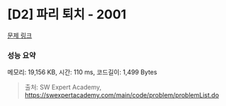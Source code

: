 # [D2] 파리 퇴치 - 2001 

[문제 링크](https://swexpertacademy.com/main/code/problem/problemDetail.do?contestProbId=AV5PzOCKAigDFAUq) 

### 성능 요약

메모리: 19,156 KB, 시간: 110 ms, 코드길이: 1,499 Bytes



> 출처: SW Expert Academy, https://swexpertacademy.com/main/code/problem/problemList.do